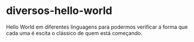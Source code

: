 # diversos-hello-world
 Hello World em diferentes linguagens para podermos verificar a forma que cada uma é escita o clássico de quem está começando.
